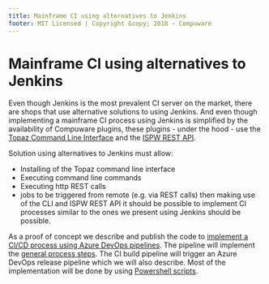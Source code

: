 ```yaml
---
title: Mainframe CI using alternatives to Jenkins
footer: MIT Licensed | Copyright &copy; 2018 - Compuware
---
```

# Mainframe CI using alternatives to Jenkins

Even though Jenkins is the most prevalent CI server on the market, there are shops that use alternative solutions to using Jenkins. And even though implementing a mainframe CI process using Jenkins is simplified by the availability of  Compuware plugins, these plugins - under the hood - use the [Topaz Command Line Interface](../apis/topaz_cli.md) and the [ISPW REST API](../apis/rest_api.md). 

Solution using alternatives to Jenkins must allow:
- Installing of the Topaz command line interface
- Executing command line commands
- Executing http REST calls
- jobs to be triggered from remote (e.g. via REST calls)
then making use of the CLI and ISPW REST API it should be possible to implement CI processes similar to the ones we present using Jenkins should be possible.

As a proof of concept we describe and publish the code to [implement a CI/CD process using Azure DevOps pipelines](../guidelines/azure_devops/azure_devops_pipeline.md). The pipeline will implement the [general process steps](../pipelines/basic_scenario.md#ci-pipeline-job). The CI build pipeline will trigger an Azure DevOps release pipeline which we will also describe. Most of the implementation will be done by using [Powershell scripts](../guidelines/azure_devops/powershell_scripts.md).
<!--stackedit_data:
eyJoaXN0b3J5IjpbLTExNzYwODEzMzEsMTQ2MDc4MDMwNl19
-->